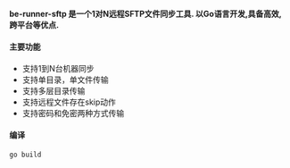 #### be-runner-sftp 是一个1对N远程SFTP文件同步工具.  以Go语言开发,具备高效, 跨平台等优点.

#### 主要功能

- 支持1到N台机器同步
- 支持单目录，单文件传输
- 支持多层目录传输
- 支持远程文件存在skip动作
- 支持密码和免密两种方式传输



#### 编译

~~~
go build
~~~

